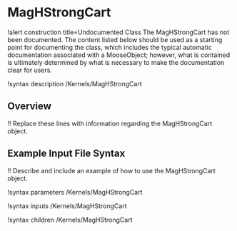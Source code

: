 # MagHStrongCart

!alert construction title=Undocumented Class
The MagHStrongCart has not been documented. The content listed below should be used as a starting point for
documenting the class, which includes the typical automatic documentation associated with a
MooseObject; however, what is contained is ultimately determined by what is necessary to make the
documentation clear for users.

!syntax description /Kernels/MagHStrongCart

## Overview

!! Replace these lines with information regarding the MagHStrongCart object.

## Example Input File Syntax

!! Describe and include an example of how to use the MagHStrongCart object.

!syntax parameters /Kernels/MagHStrongCart

!syntax inputs /Kernels/MagHStrongCart

!syntax children /Kernels/MagHStrongCart
